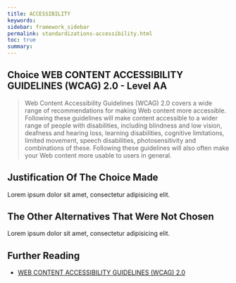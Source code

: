 ```yaml
---
title: ACCESSIBILITY
keywords:
sidebar: framework_sidebar
permalink: standardizations-accessibility.html
toc: true
summary:
---
```


## Choice WEB CONTENT ACCESSIBILITY GUIDELINES (WCAG) 2.0 - Level AA
> Web Content Accessibility Guidelines (WCAG) 2.0 covers a wide range of recommendations for making Web content more accessible. Following these guidelines will make content accessible to a wider range of people with disabilities, including blindness and low vision, deafness and hearing loss, learning disabilities, cognitive limitations, limited movement, speech disabilities, photosensitivity and combinations of these. Following these guidelines will also often make your Web content more usable to users in general.

## Justification Of The Choice Made
Lorem ipsum dolor sit amet, consectetur adipisicing elit.

## The Other Alternatives That Were Not Chosen
Lorem ipsum dolor sit amet, consectetur adipisicing elit.

## Further Reading
* [WEB CONTENT ACCESSIBILITY GUIDELINES (WCAG) 2.0](https://www.w3.org/TR/WCAG20/)
